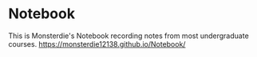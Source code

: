 # Notebook
This is Monsterdie's Notebook recording notes from most undergraduate courses.
https://monsterdie12138.github.io/Notebook/
